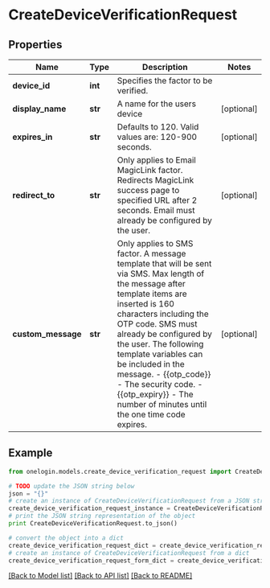 # CreateDeviceVerificationRequest


## Properties
Name | Type | Description | Notes
------------ | ------------- | ------------- | -------------
**device_id** | **int** | Specifies the factor to be verified. | 
**display_name** | **str** | A name for the users device | [optional] 
**expires_in** | **str** | Defaults to 120. Valid values are: 120-900 seconds. | [optional] 
**redirect_to** | **str** | Only applies to Email MagicLink factor. Redirects MagicLink success page to specified URL after 2 seconds. Email must already be configured by the user. | [optional] 
**custom_message** | **str** | Only applies to SMS factor. A message template that will be sent via SMS. Max length of the message after template items are inserted is 160 characters including the OTP code. SMS must already be configured by the user. The following template variables can be included in the message. - {{otp_code}} - The security code. - {{otp_expiry}} - The number of minutes until the one time code expires. | [optional] 

## Example

```python
from onelogin.models.create_device_verification_request import CreateDeviceVerificationRequest

# TODO update the JSON string below
json = "{}"
# create an instance of CreateDeviceVerificationRequest from a JSON string
create_device_verification_request_instance = CreateDeviceVerificationRequest.from_json(json)
# print the JSON string representation of the object
print CreateDeviceVerificationRequest.to_json()

# convert the object into a dict
create_device_verification_request_dict = create_device_verification_request_instance.to_dict()
# create an instance of CreateDeviceVerificationRequest from a dict
create_device_verification_request_form_dict = create_device_verification_request.from_dict(create_device_verification_request_dict)
```
[[Back to Model list]](../README.md#documentation-for-models) [[Back to API list]](../README.md#documentation-for-api-endpoints) [[Back to README]](../README.md)



